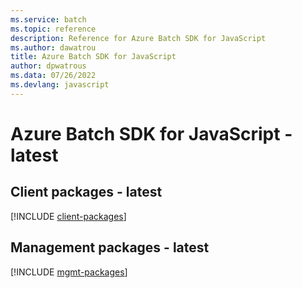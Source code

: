 ```yaml
---
ms.service: batch
ms.topic: reference
description: Reference for Azure Batch SDK for JavaScript
ms.author: dawatrou
title: Azure Batch SDK for JavaScript
author: dpwatrous
ms.data: 07/26/2022
ms.devlang: javascript
---
```

# Azure Batch SDK for JavaScript - latest

## Client packages - latest
[!INCLUDE [client-packages](batch-client-index.md)]
## Management packages - latest
[!INCLUDE [mgmt-packages](batch-mgmt-index.md)]